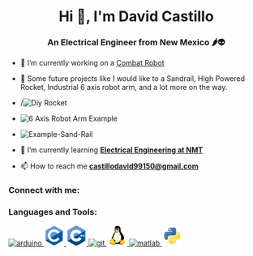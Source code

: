 <h1 align="center">Hi 👋, I'm David Castillo</h1>
<h3 align="center">An Electrical Engineer from New Mexico 🌶️👽</h3>

- 🔭 I’m currently working on a [Combat Robot](https://github.com/r3tr0-dave/BattleBot.git)

- 🤖 Some future projects like I would like to a Sandrail, High Powered Rocket, Industrial 6 axis robot arm, and a lot more on the way.

- /![Diy Rocket](https://github.com/user-attachments/assets/970aaa36-798d-4577-bffa-6b5854b4cf5a)
  
- ![6 Axis Robot Arm Example](https://github.com/user-attachments/assets/6078cc11-fd2b-4086-a6be-35c98d4eb5bf)

- ![Example-Sand-Rail](https://github.com/user-attachments/assets/14febc9a-e87d-4fca-a13e-cf0e238dcb55)



- 🌱 I’m currently learning **[Electrical Engineering at NMT](https://nmt.edu/academics/eleceng/index.php)**

- 📫 How to reach me **castillodavid99150@gmail.com**

<h3 align="left">Connect with me:</h3>
<p align="left">
</p>

<h3 align="left">Languages and Tools:</h3>
<p align="left"> <a href="https://www.arduino.cc/" target="_blank" rel="noreferrer"> <img src="https://cdn.worldvectorlogo.com/logos/arduino-1.svg" alt="arduino" width="40" height="40"/> </a> <a href="https://www.cprogramming.com/" target="_blank" rel="noreferrer"> <img src="https://raw.githubusercontent.com/devicons/devicon/master/icons/c/c-original.svg" alt="c" width="40" height="40"/> </a> <a href="https://www.w3schools.com/cpp/" target="_blank" rel="noreferrer"> <img src="https://raw.githubusercontent.com/devicons/devicon/master/icons/cplusplus/cplusplus-original.svg" alt="cplusplus" width="40" height="40"/> </a> <a href="https://git-scm.com/" target="_blank" rel="noreferrer"> <img src="https://www.vectorlogo.zone/logos/git-scm/git-scm-icon.svg" alt="git" width="40" height="40"/> </a> <a href="https://www.linux.org/" target="_blank" rel="noreferrer"> <img src="https://raw.githubusercontent.com/devicons/devicon/master/icons/linux/linux-original.svg" alt="linux" width="40" height="40"/> </a> <a href="https://www.mathworks.com/" target="_blank" rel="noreferrer"> <img src="https://upload.wikimedia.org/wikipedia/commons/2/21/Matlab_Logo.png" alt="matlab" width="40" height="40"/> </a> <a href="https://www.python.org" target="_blank" rel="noreferrer"> <img src="https://raw.githubusercontent.com/devicons/devicon/master/icons/python/python-original.svg" alt="python" width="40" height="40"/> </a> </p>
